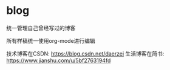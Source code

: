 # blog
统一管理自己曾经写过的博客

所有样稿统一使用org-mode进行编辑

技术博客在CSDN:
https://blog.csdn.net/daerzei
生活博客在简书:
https://www.jianshu.com/u/5bf2763194fd
